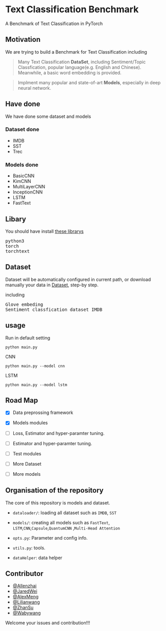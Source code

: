 # Text Classification Benchmark
A Benchmark of Text Classification in PyTorch


## Motivation

We are trying to build a Benchmark for Text Classification including


>Many Text Classification  **DataSet**, including Sentiment/Topic Classfication, popular language(e.g. English and Chinese). Meanwhile, a basic word embedding is provided.

>Implment many popular and state-of-art **Models**, especially in deep neural network.

## Have done
We have done some dataset and models
### Dataset done
- IMDB
- SST 
- Trec

### Models done
- BasicCNN
- KimCNN
- MultiLayerCNN
- InceptionCNN
- LSTM
- FastText


## Libary

You should have install [these librarys](docs/windows_torch.md)
<pre>
python3
torch
torchtext
</pre>

## Dataset 
Dataset will be automatically configured in current path, or download manually your data in [Dataset](docs/data_config.md),  step-by step.

including
<pre>
Glove embeding
Sentiment classfication dataset IMDB
</pre>
## usage

Run in default  setting
<pre><code>python main.py</code></pre>

CNN 
<pre><code>python main.py --model cnn</code></pre>

LSTM
<pre><code>python main.py --model lstm</code></pre>

## Road Map
- [X] Data preprossing framework
- [X] Models modules
- [ ] Loss, Estimator and hyper-paramter tuning.
- [ ] Estimator and hyper-paramter tuning.
- [ ] Test modules
- [ ] More Dataset
- [ ] More models



## Organisation of the repository
The core of this repository is models and dataset.


* ```dataloader/```: loading all dataset such as ```IMDB```, ```SST```

* ```models/```: creating all models such as ```FastText```, ```LSTM```,```CNN```,```Capsule```,```QuantumCNN``` ,```Multi-Head Attention```

* ```opts.py```: Parameter and config info.

* ```utils.py```: tools.

* ```dataHelper```: data helper



## Contributor
-	[@Allenzhai](https://github.com/zhaizheng)
-	[@JaredWei](https://github.com/jacobwei)
-	[@AlexMeng](https://github.com/EdwardLorenz)
-	[@Lilianwang](https://github.com/WangLilian)
-	[@ZhanSu](https://github.com/shuishen112)
-	[@Wabywang](https://github.com/Wabyking)

Welcome your issues and contribution!!!

